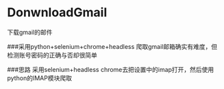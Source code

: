 # DonwnloadGmail
下载gmail的邮件

###采用python+selenium+chrome+headless
爬取gmail邮箱确实有难度，但检测账号密码的正确与否却很简单


###思路
采用selenium+headless chrome去把设置中的imap打开，然后使用python的IMAP模块爬取

